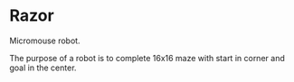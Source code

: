# Razor
Micromouse robot.

The purpose of a robot is to complete 16x16 maze with start in corner and goal in the center.
